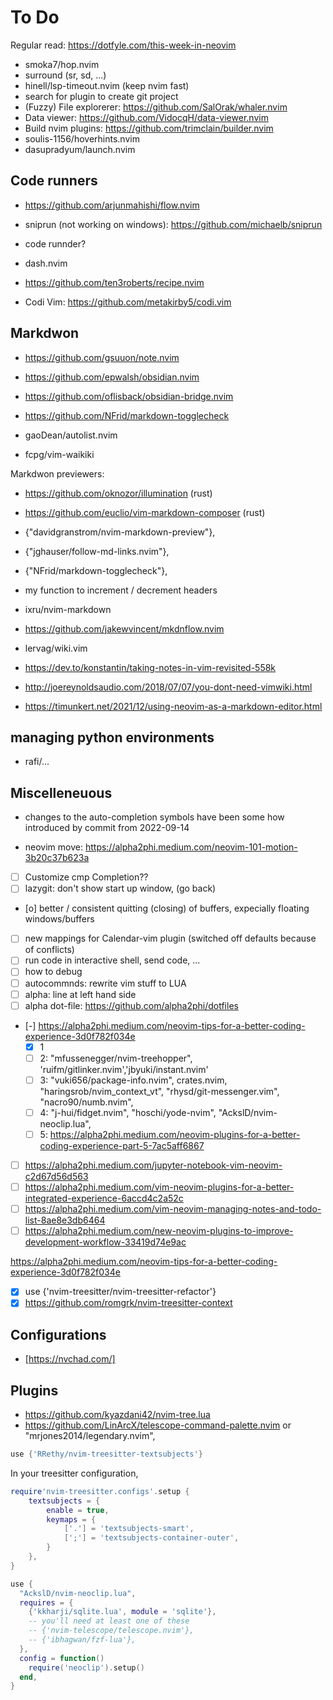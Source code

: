# To Do

Regular read: https://dotfyle.com/this-week-in-neovim

- smoka7/hop.nvim
- surround (sr, sd, ...)
- hinell/lsp-timeout.nvim (keep nvim fast)
- search for plugin to create git project
- (Fuzzy) File explorerer: https://github.com/SalOrak/whaler.nvim
- Data viewer: https://github.com/VidocqH/data-viewer.nvim
- Build nvim plugins: https://github.com/trimclain/builder.nvim
- soulis-1156/hoverhints.nvim
- dasupradyum/launch.nvim

## Code runners

- https://github.com/arjunmahishi/flow.nvim
- sniprun (not working on windows): https://github.com/michaelb/sniprun
- code runnder?
- dash.nvim
- https://github.com/ten3roberts/recipe.nvim

- Codi Vim: https://github.com/metakirby5/codi.vim

## Markdwon

- https://github.com/gsuuon/note.nvim
- https://github.com/epwalsh/obsidian.nvim
- https://github.com/oflisback/obsidian-bridge.nvim

- https://github.com/NFrid/markdown-togglecheck
- gaoDean/autolist.nvim
- fcpg/vim-waikiki

Markdwon previewers:

- https://github.com/oknozor/illumination (rust)
- https://github.com/euclio/vim-markdown-composer (rust)
- {"davidgranstrom/nvim-markdown-preview"},
- {"jghauser/follow-md-links.nvim"},
- {"NFrid/markdown-togglecheck"},

- my function to increment / decrement headers
- ixru/nvim-markdown
- https://github.com/jakewvincent/mkdnflow.nvim
- lervag/wiki.vim

- https://dev.to/konstantin/taking-notes-in-vim-revisited-558k
- http://joereynoldsaudio.com/2018/07/07/you-dont-need-vimwiki.html
- https://timunkert.net/2021/12/using-neovim-as-a-markdown-editor.html

## managing python environments

- rafi/...

## Miscelleneuous

- changes to the auto-completion symbols have been some how introduced by commit from 2022-09-14

- neovim move: https://alpha2phi.medium.com/neovim-101-motion-3b20c37b623a
- [ ] Customize cmp Completion??
- [ ] lazygit: don't show start up window, (go back)
- [o] better / consistent quitting (closing) of buffers, expecially floating windows/buffers
- [ ] new mappings for Calendar-vim plugin (switched off defaults because of conflicts)
- [ ] run code in interactive shell, send code, ...
- [ ] how to debug
- [ ] autocommnds: rewrite vim stuff to LUA
- [ ] alpha: line at left hand side
- [ ] alpha dot-file: https://github.com/alpha2phi/dotfiles
- [-] https://alpha2phi.medium.com/neovim-tips-for-a-better-coding-experience-3d0f782f034e
  - [x] 1
  - [ ] 2: "mfussenegger/nvim-treehopper", 'ruifm/gitlinker.nvim','jbyuki/instant.nvim'
  - [ ] 3: "vuki656/package-info.nvim", crates.nvim, "haringsrob/nvim_context_vt", "rhysd/git-messenger.vim", "nacro90/numb.nvim",
  - [ ] 4: "j-hui/fidget.nvim", "hoschi/yode-nvim", "AckslD/nvim-neoclip.lua",
  - [ ] 5: https://alpha2phi.medium.com/neovim-plugins-for-a-better-coding-experience-part-5-7ac5aff6867
- [ ] https://alpha2phi.medium.com/jupyter-notebook-vim-neovim-c2d67d56d563
- [ ] https://alpha2phi.medium.com/vim-neovim-plugins-for-a-better-integrated-experience-6accd4c2a52c
- [ ] https://alpha2phi.medium.com/vim-neovim-managing-notes-and-todo-list-8ae8e3db6464
- [ ] https://alpha2phi.medium.com/new-neovim-plugins-to-improve-development-workflow-33419d74e9ac

https://alpha2phi.medium.com/neovim-tips-for-a-better-coding-experience-3d0f782f034e

- [x] use {'nvim-treesitter/nvim-treesitter-refactor'}
- [x] https://github.com/romgrk/nvim-treesitter-context

## Configurations

- [https://nvchad.com/]

## Plugins

- https://github.com/kyazdani42/nvim-tree.lua
- https://github.com/LinArcX/telescope-command-palette.nvim or "mrjones2014/legendary.nvim",

```lua
use {'RRethy/nvim-treesitter-textsubjects'}
```

In your treesitter configuration,

```lua
require'nvim-treesitter.configs'.setup {
    textsubjects = {
        enable = true,
        keymaps = {
            ['.'] = 'textsubjects-smart',
            [';'] = 'textsubjects-container-outer',
        }
    },
}
```

```lua
use {
  "AckslD/nvim-neoclip.lua",
  requires = {
    {'kkharji/sqlite.lua', module = 'sqlite'},
    -- you'll need at least one of these
    -- {'nvim-telescope/telescope.nvim'},
    -- {'ibhagwan/fzf-lua'},
  },
  config = function()
    require('neoclip').setup()
  end,
}

```
